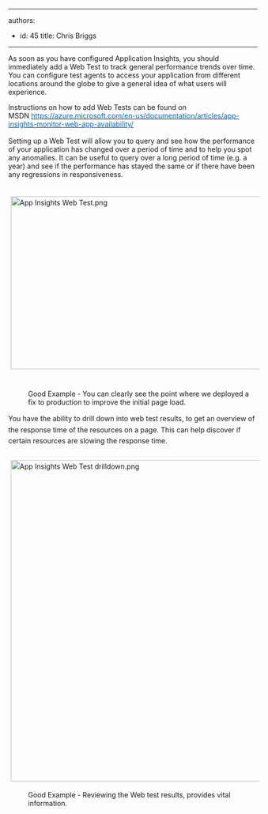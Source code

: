 

---
authors:
  - id: 45
    title: Chris Briggs
---




<span class='intro'> <p>As soon as you have configured Application Insights, you should immediately add a Web Test to track general performance trends&#160;over time. You can configure test agents to access your application from different locations around the globe to give a general idea of&#160;what users will experience.&#160;<br></p> </span>

<p>Instructions on how to add Web Tests can be found on MSDN&#160;<a href="https&#58;//azure.microsoft.com/en-us/documentation/articles/app-insights-monitor-web-app-availability/"><span style="text-decoration&#58;underline;"><font color="#0066cc">https&#58;//azure.microsoft.com/en-us/documentation/articles/app-insights-monitor-web-app-availability/ </font></span></a><br><br>Setting up a Web Test will allow you to query and see how the performance of your application has&#160;​changed over a period of time and to help you spot any anomalies. It can be useful to query over a long period of time (e.g. a year) and see if the performance has stayed the same or if there have been any regressions in responsiveness.​</p><p><br><img alt="App Insights Web Test.png" src="/PublishingImages/App-Insights-Web-Test.png" style="margin&#58;5px;width&#58;742px;height&#58;350px;line-height&#58;1.6;" /><span style="line-height&#58;1.6;">​</span></p><dd class="ssw15-rteElement-FigureGood">Good Example - You can clearly see the point where we deployed a fix to production to improve the initial page load.​​​​​​</dd><p><span style="line-height&#58;1.6;">You have the ability to drill down into web test results, to get an overview of the response time of the resources on a page. This can help discover if certain resources are slowing the response time.<br>​<img alt="App Insights Web Test drilldown.png" src="/PublishingImages/App-Insights-Web-Test-drilldown.png" style="margin&#58;5px;width&#58;650px;" /></span></p><dd class="ssw15-rteElement-FigureGood">​​​Good Example - Reviewing the Web test results, provides vital information​.<br></dd>


